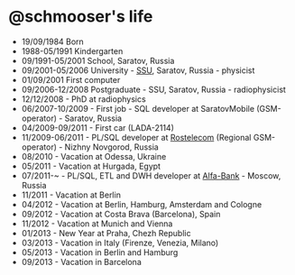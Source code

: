 @schmooser's life
=================

- 19/09/1984 Born
- 1988-05/1991 Kindergarten
- 09/1991-05/2001 School, Saratov, Russia
- 09/2001-05/2006 University - [SSU](http://sgu.ru), Saratov, Russia - physicist
- 01/09/2001 First computer
- 09/2006-12/2008 Postgraduate - SSU, Saratov, Russia - radiophysicist
- 12/12/2008 - PhD at radiophysics
- 06/2007-10/2009 - First job - SQL developer at SaratovMobile (GSM-operator) - Saratov, Russia
- 04/2009-09/2011 - First car (LADA-2114)
- 11/2009-06/2011 - PL/SQL developer at [Rostelecom](http://www.rostelecom.ru/en/about/info/) (Regional GSM-operator) - Nizhny Novgorod, Russia
- 08/2010 - Vacation at Odessa, Ukraine
- 05/2011 - Vacation at Hurgada, Egypt
- 07/2011-~ - PL/SQL, ETL and DWH developer at [Alfa-Bank](http://alfabank.ru) - Moscow, Russia
- 11/2011 - Vacation at Berlin
- 04/2012 - Vacation at Berlin, Hamburg, Amsterdam and Cologne
- 09/2012 - Vacation at Costa Brava (Barcelona), Spain
- 11/2012 - Vacation at Munich and Vienna
- 01/2013 - New Year at Praha, Chezh Republic
- 03/2013 - Vacation in Italy (Firenze, Venezia, Milano)
- 05/2013 - Vacation in Berlin and Hamburg
- 09/2013 - Vacation in Barcelona
